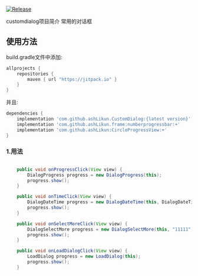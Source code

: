 [![Release](https://jitpack.io/v/ashLikun/CustomDialog.svg)](https://jitpack.io/#ashLikun/CustomDialog)

customdialog项目简介
   常用的对话框

## 使用方法

build.gradle文件中添加:
```gradle
allprojects {
    repositories {
        maven { url "https://jitpack.io" }
    }
}
```
并且:

```gradle
dependencies {
    implementation 'com.github.ashLikun.CustomDialog:{latest version}'
    implementation 'com.github.ashLikun.frame:numberprogressbar:+'
    implementation 'com.github.ashLikun:CircleProgressView:+'
}
```



### 1.用法
```java

    public void onProgressClick(View view) {
        DialogProgress progress = new DialogProgress(this);
        progress.show();
    }

    public void onTimeClick(View view) {
        DialogDateTime progress = new DialogDateTime(this, DialogDateTime.MODE.DATE_Y_M_D_H_M);
        progress.show();
    }

    public void onSelectMoreClick(View view) {
        DialogSelectMore progress = new DialogSelectMore(this, "11111", "22222222", "333333333");
        progress.show();
    }

    public void onLoadDialogClick(View view) {
        LoadDialog progress = new LoadDialog(this);
        progress.show();
    }

```


